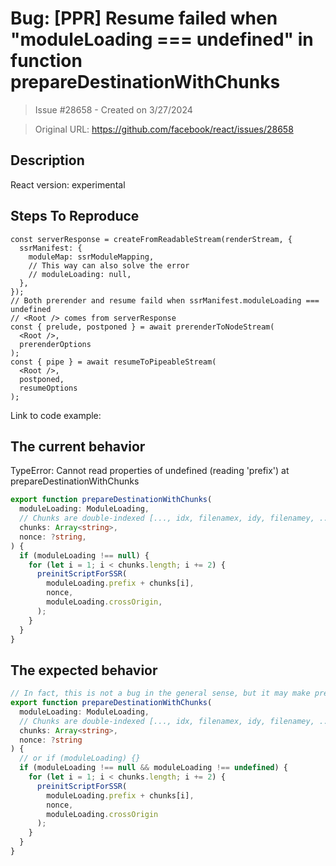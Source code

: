 # Bug: [PPR] Resume failed when "moduleLoading === undefined" in function prepareDestinationWithChunks 

> Issue #28658 - Created on 3/27/2024

> Original URL: https://github.com/facebook/react/issues/28658

## Description

<!--
  Please provide a clear and concise description of what the bug is. Include
  screenshots if needed. Please test using the latest version of the relevant
  React packages to make sure your issue has not already been fixed.
-->

React version:
experimental
## Steps To Reproduce
```tsx
const serverResponse = createFromReadableStream(renderStream, {
  ssrManifest: {
    moduleMap: ssrModuleMapping,
    // This way can also solve the error
    // moduleLoading: null,
  },
});
// Both prerender and resume faild when ssrManifest.moduleLoading === undefined
// <Root /> comes from serverResponse 
const { prelude, postponed } = await prerenderToNodeStream(
  <Root />,
  prerenderOptions
);
const { pipe } = await resumeToPipeableStream(
  <Root />,
  postponed,
  resumeOptions
);
```

<!--
  Your bug will get fixed much faster if we can run your code and it doesn't
  have dependencies other than React. Issues without reproduction steps or
  code examples may be immediately closed as not actionable.
-->

Link to code example:

<!--
  Please provide a CodeSandbox (https://codesandbox.io/s/new), a link to a
  repository on GitHub, or provide a minimal code example that reproduces the
  problem. You may provide a screenshot of the application if you think it is
  relevant to your bug report. Here are some tips for providing a minimal
  example: https://stackoverflow.com/help/mcve.
-->

## The current behavior
TypeError: Cannot read properties of undefined (reading 'prefix') at prepareDestinationWithChunks 
```typescript
export function prepareDestinationWithChunks(
  moduleLoading: ModuleLoading,
  // Chunks are double-indexed [..., idx, filenamex, idy, filenamey, ...]
  chunks: Array<string>,
  nonce: ?string,
) {
  if (moduleLoading !== null) {
    for (let i = 1; i < chunks.length; i += 2) {
      preinitScriptForSSR(
        moduleLoading.prefix + chunks[i],
        nonce,
        moduleLoading.crossOrigin,
      );
    }
  }
}
```
## The expected behavior
```typescript
// In fact, this is not a bug in the general sense, but it may make prepareDestinationWithChunks more rigorous.
export function prepareDestinationWithChunks(
  moduleLoading: ModuleLoading,
  // Chunks are double-indexed [..., idx, filenamex, idy, filenamey, ...]
  chunks: Array<string>,
  nonce: ?string
) {
  // or if (moduleLoading) {}
  if (moduleLoading !== null && moduleLoading !== undefined) {
    for (let i = 1; i < chunks.length; i += 2) {
      preinitScriptForSSR(
        moduleLoading.prefix + chunks[i],
        nonce,
        moduleLoading.crossOrigin
      );
    }
  }
}
```


